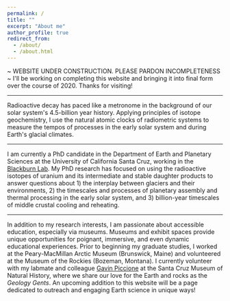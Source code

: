 ```yaml
---
permalink: /
title: ""
excerpt: "About me"
author_profile: true
redirect_from: 
  - /about/
  - /about.html
---
```


~ WEBSITE UNDER CONSTRUCTION. PLEASE PARDON INCOMPLETENESS ~
I'll be working on completing this website and bringing it into final form over the course of 2020. Thanks for visiting!

---
Radioactive decay has paced like a metronome in the background of our solar system's 4.5-billion year history. Applying principles of isotope geochemistry, I use the natural atomic clocks of radiometric systems to measure the tempos of processes in the early solar system and during Earth's glacial climates.

---
I am currently a PhD candidate in the Department of Earth and Planetary Sciences at the University of California Santa Cruz, working in the [Blackburn Lab](https://ucscgeochronology.sites.ucsc.edu/). My PhD research has focused on using the radioactive isotopes of uranium and its intermediate and stable daughter products to answer questions about 1) the interplay between glaciers and their environments,  2) the timescales and processes of planetary assembly and thermal processing in the early solar system, and 3) billion-year timescales of middle crustal cooling and reheating.

---
In addition to my research interests, I am passionate about accessible education, especially via museums. Museums and exhibit spaces provide unique opportunities for poignant, immersive, and even dynamic educational experiences. Prior to beginning my graduate studies, I  worked at the Peary-MacMillan Arctic Museum (Brunswick, Maine) and volunteered at the Museum of the Rockies (Bozeman, Montana). I currently volunteer with my labmate and colleague [Gavin Piccione](https://gavinpiccione.github.io/) at the Santa Cruz Museum of Natural History, where we share our love for the Earth and rocks as the <i>Geology Gents</i>. An upcoming addition to this website will be a page dedicated to outreach and engaging Earth science in unique ways!

